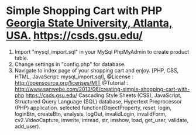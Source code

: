 Simple Shopping Cart with PHP [Georgia State University, Atlanta, USA.](https://catalogs.gsu.edu/preview_entity.php?catoid=4&ent_oid=231&returnto=562) 
https://csds.gsu.edu/
============================
1. Import "mysql_import.sql" in your MySql PhpMyAdmin to create product table.
2. Change settings in "config.php" for database.
3. Navigate to index page of your shopping cart and enjoy.
[PHP, CSS, HTML, JavaScript: mysql_import.sql],
@License : http://opensource.org/licenses/MIT
@Tutorial : http://www.sanwebe.com/2013/06/creating-simple-shopping-cart-with-php
https://csds.gsu.edu/
Cascading Style Sheets (CSS), JavaScript, Structured Query Language (SQL) database, Hypertext Preprocessor (PHP) application.
selected function(ObjectProperty, reset, login, loginBtn, createBtn, analysis, logOut, invalidLogin, invalidForm, cv2.VideoCapture, imwrite, imread, str, imshow, load, get_user, validate, add_user).
